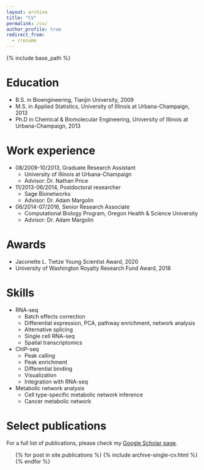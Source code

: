 ```yaml
---
layout: archive
title: "CV"
permalink: /cv/
author_profile: true
redirect_from:
  - /resume
---
```


{% include base_path %}

Education
======
* B.S. in Bioengineering, Tianjin University, 2009
* M.S. in Applied Statistics, University of Illinois at Urbana-Champaign, 2013
* Ph.D in Chemical & Biomolecular Engineering, University of Illinois at Urbana-Champaign, 2013

Work experience
======
* 08/2009-10/2013, Graduate Research Assistant
  * University of Illinois at Urbana-Champaign
  * Advisor: Dr. Nathan Price
* 11/2013-06/2014, Postdoctoral researcher
  * Sage Bionetworks
  * Advisor: Dr. Adam Margolin
* 06/2014-07/2016, Senior Research Associate
  * Computational Biology Program, Oregon Health & Science University 
  * Advisor: Dr. Adam Margolin

Awards
======
* Jaconette L. Tietze Young Scientist Award, 2020
* University of Washington Royalty Research Fund Award, 2018 

Skills
======
* RNA-seq
  * Batch effects correction
  * Differential expression, PCA, pathway enrichment, network analysis
  * Alternative splicing
  * Single cell RNA-seq
  * Spatial transcriptomics
* ChIP-seq
  * Peak calling 
  * Peak enrichment
  * Differential binding
  * Visualization
  * Integration with RNA-seq
* Metabolic network analysis
  * Cell type-specific metabolic network inference
  * Cancer metabolic network

Select publications
======
For a full list of publications, please check my [Google Scholar page](https://scholar.google.com/citations?hl=en&user=kei_UYkAAAAJ).
  <ul>{% for post in site.publications %}
    {% include archive-single-cv.html %}
  {% endfor %}</ul>
  

